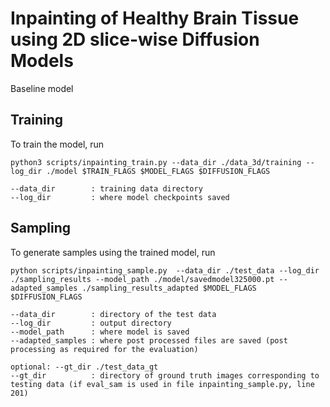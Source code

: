 
# Inpainting of Healthy Brain Tissue using 2D slice-wise Diffusion Models

Baseline model


## Training

To train the model, run

```
python3 scripts/inpainting_train.py --data_dir ./data_3d/training --log_dir ./model $TRAIN_FLAGS $MODEL_FLAGS $DIFFUSION_FLAGS

--data_dir        : training data directory
--log_dir         : where model checkpoints saved

```

## Sampling

To generate samples using the trained model, run

```
python scripts/inpainting_sample.py  --data_dir ./test_data --log_dir ./sampling_results --model_path ./model/savedmodel325000.pt --adapted_samples ./sampling_results_adapted $MODEL_FLAGS $DIFFUSION_FLAGS

--data_dir        : directory of the test data
--log_dir         : output directory
--model_path      : where model is saved
--adapted_samples : where post processed files are saved (post processing as required for the evaluation)

optional: --gt_dir ./test_data_gt 
--gt_dir          : directory of ground truth images corresponding to testing data (if eval_sam is used in file inpainting_sample.py, line 201)
```
